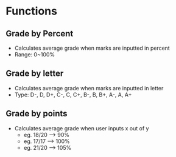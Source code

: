 # Functions
## Grade by Percent
- Calculates average grade when marks are inputted in percent
- Range: 0~100%
## Grade by letter
- Calculates average grade when marks are inputted in letter
- Type: D-, D, D+, C-, C, C+, B-, B, B+, A-, A, A+
## Grade by points
- Calculates average grade when user inputs x out of y
	- eg. 18/20 --> 90%
	- eg. 17/17 --> 100%
	- eg. 21/20 --> 105%
 
